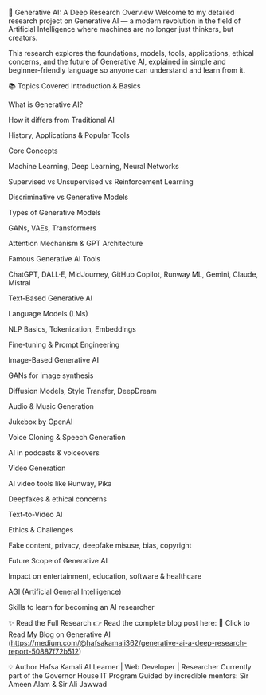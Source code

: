 📘 Generative AI: A Deep Research Overview
Welcome to my detailed research project on Generative AI — a modern revolution in the field of Artificial Intelligence where machines are no longer just thinkers, but creators.

This research explores the foundations, models, tools, applications, ethical concerns, and the future of Generative AI, explained in simple and beginner-friendly language so anyone can understand and learn from it.

📚 Topics Covered
Introduction & Basics

What is Generative AI?

How it differs from Traditional AI

History, Applications & Popular Tools

Core Concepts

Machine Learning, Deep Learning, Neural Networks

Supervised vs Unsupervised vs Reinforcement Learning

Discriminative vs Generative Models

Types of Generative Models

GANs, VAEs, Transformers

Attention Mechanism & GPT Architecture

Famous Generative AI Tools

ChatGPT, DALL·E, MidJourney, GitHub Copilot, Runway ML, Gemini, Claude, Mistral

Text-Based Generative AI

Language Models (LMs)

NLP Basics, Tokenization, Embeddings

Fine-tuning & Prompt Engineering

Image-Based Generative AI

GANs for image synthesis

Diffusion Models, Style Transfer, DeepDream

Audio & Music Generation

Jukebox by OpenAI

Voice Cloning & Speech Generation

AI in podcasts & voiceovers

Video Generation

AI video tools like Runway, Pika

Deepfakes & ethical concerns

Text-to-Video AI

Ethics & Challenges

Fake content, privacy, deepfake misuse, bias, copyright

Future Scope of Generative AI

Impact on entertainment, education, software & healthcare

AGI (Artificial General Intelligence)

Skills to learn for becoming an AI researcher

✨ Read the Full Research
👉 Read the complete blog post here:
🔗 Click to Read My Blog on Generative AI
(https://medium.com/@hafsakamali362/generative-ai-a-deep-research-report-50887f72b512)

💡 Author
Hafsa Kamali
AI Learner | Web Developer | Researcher
Currently part of the Governor House IT Program
Guided by incredible mentors: Sir Ameen Alam & Sir Ali Jawwad
